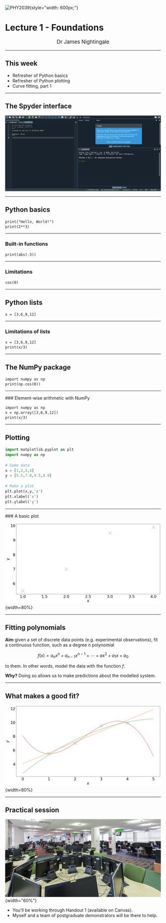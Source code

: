 ![PHY2039](/static/images/phy2039-logo.png){style="width: 600px;"}

# Lecture 1 - Foundations

<p style="text-align: center; font-size: 1.2em">
    Dr James Nightingale
</p>

---

## This week

 * Refresher of Python basics
 * Refresher of Python plotting
 * Curve fitting, part 1

---


## The Spyder interface

![Spyder](/static/images/week1/spyder.png)


---

## Python basics

```runnable  lang="python"
print("Hello, World!")
print(2**3)
``` 

---

### Built-in functions


```runnable  lang="python"
print(abs(-3)) 
``` 

---

### Limitations

```runnable  lang="python"
cos(0)
``` 

---

## Python lists



```runnable  lang="python"
x = [3,6,9,12]
```

---

### Limitations of lists

```runnable  lang="python"
x = [3,6,9,12]
print(x/3)
```

---

## The NumPy package


```runnable  lang="python"
import numpy as np
print(np.cos(0))
```

---

### Element-wise arithmetic with NumPy

```runnable  lang="python"
import numpy as np
x = np.array([3,6,9,12])
print(x/3)
```


---

## Plotting

```python
import matplotlib.pyplot as plt
import numpy as np

# Some data
x = [1,2,3,4]
y = [5.5,7.0,9.5,9.9]

# Make a plot
plt.plot(x,y,'x')
plt.xlabel('x')
plt.ylabel('y')
```

---

### A basic plot

![A linear polynomial fitted to some data](/static/images/week1/curve-points.png){width=80%}



---

## Fitting polynomials

**Aim** given a set of discrete data points (e.g. experimental observations), fit a continuous function, such as a degree $n$ polynomial 

$$ f(x) = a_nx^n + a_{n−1}x^{n−1} + \cdots + ax^2 + a_1x + a_0 $$

to them. In other words, model the data with the function $f$.

**Why?** Doing so allows us to make predictions about the modelled system.


---

## What makes a good fit?


![A linear polynomial fitted to some data](/static/images/week1/multifit.png){width=80%}


---

## Practical session

![The Herschel Cluster](/static/images/intro/cluster.jpg){width="60%"}


* You'll be working through Handout 1 (available on Canvas).
* Myself and a team of postgraduate demonstrators will be there to help.


